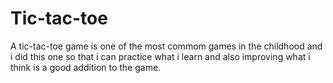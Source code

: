 # Tic-tac-toe

<p> 
A tic-tac-toe game is one of the most commom games in the childhood and i did this one so that i can practice what i learn and also improving what i think is a good addition to the game.
</p>


